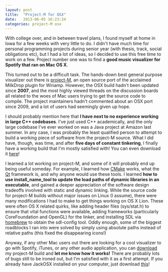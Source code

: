```yaml
---
layout: post
title:  "Project-M for OSX"
date:   2013-06-05 16:23:34
categories: project-M osx
---
```


With college over, and in between travel plans, I found myself at home in Iowa for a few weeks with very little to do. I didn't have much time for personal programming projects during senior year (with thesis, track, social obligations etc), but I had a lot of ideas, so I decided to use this free time to work on a few. Project number one was to find a __good music visualizer for Spotify that ran on Mac OS X__.

This turned out to be a difficult task. The hands-down best general purpose visualizer out there is [project-M](https://sourceforge.net/p/projectm), an open source port of the acclaimed MilkDrop plugin for Winamp. However, the OSX build hadn't been updated since __2007__, and the most highly viewed threads on the discussion boards all related to the woes of Mac users trying to get the source code to compile. The project maintainers hadn't commented about an OSX port since 2009, and a lot of users had seemingly given up hope. 

I should probably mention here that __I have next to no experience working in large C++ codebases__. I've just used C++ academically, and the only large codebase I've ever worked on was a Java project at Amazon last summer. In any case, I was probably the least qualified person to attempt to build a working piece of software from the project-M source. What I did have, though, was time, and after __five days of constant tinkering__, I finally have a working build that I'm mostly satisfied with! You can even download it [here](https://dl.dropboxusercontent.com/u/46809629/Code/ProjectM/1.0/projectM-jackOSX.dmg)!

I learned a lot working on project-M, and some of it will probably end up being useful someday. For example, I learned how [CMake](http://www.cmake.org/) works, what the [Qt](http://qt-project.org/) framework is, and why anyone would use these tools. I learned __how to use install_name_tool to update the load paths of dynamic libraries in an executable__, and gained a deeper appreciation of the software design tradeoffs involved with static and dynamic linking. While the source code for project-M builds without major issues on Linux (I assume), there were many modifications I had to make to get things working on OS X Lion. These were often OS X related quirks, like adding header files (sys/stat.h) to ensure that vital functions were available, adding frameworks (particularly CoreFoundation and OpenGL) for the linker, and installing SDL via [homebrew](http://mxcl.github.io/homebrew/) to obtain the sdl-config tool. Oddly enough, some of the biggest roadblocks I ran into were solved by simply using absolute paths instead of relative paths (this fixed the disappearing icons!)

Anyway, if any other Mac users out there are looking for a cool visualizer to go with Spotify, iTunes, or any other audio application, you can [download](https://dl.dropboxusercontent.com/u/46809629/Code/ProjectM/1.0/projectM-jackOSX.dmg) my project-M build and __let me know how it works!__ There are probably lots of bugs still to be ironed out, but I'm satisfied with it as a first attempt. If you already have JackOSX installed on your computer, just download [this](https://www.dropbox.com/s/vkvsvw7hzx64zew/projectM.dmg)!





